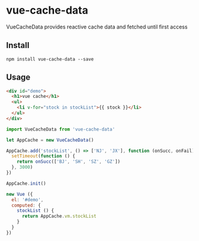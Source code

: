 # vue-cache-data
VueCacheData provides reactive cache data and fetched until first access

## Install
`npm install vue-cache-data --save`

## Usage
```html
<div id="demo">
  <h1>vue cache</h1>
  <ul>
    <li v-for="stock in stockList">{{ stock }}</li>
  </ul>
</div>
```
```javascript
import VueCacheData from 'vue-cache-data'

let AppCache = new VueCacheData()

AppCache.add('stockList', () => ['NJ', 'JX'], function (onSucc, onFail) {
  setTimeout(function () {
    return onSucc(['BJ', 'SH', 'SZ', 'GZ'])
  }, 3000)
})

AppCache.init()

new Vue ({
  el: '#demo',
  computed: {
    stockList () {
      return AppCache.vm.stockList
    }
  }
})
```
